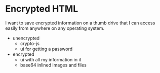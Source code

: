 # Encrypted HTML

I want to save encrypted information on a thumb drive that I can access easily from anywhere on any operating system.

- unencrypted
	- crypto-js
	- ui for getting a password
- encrypted
	- ui with all my information in it
	- base64 inlined images and files
